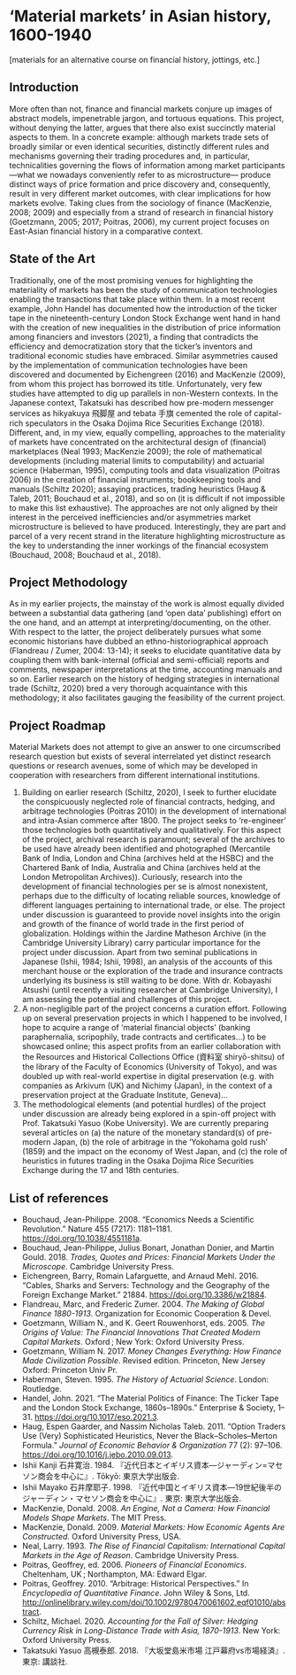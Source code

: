 # ‘Material markets’ in Asian history, 1600-1940

[materials for an alternative course on financial history, jottings, etc.]

## Introduction

More often than not, finance and financial markets conjure up images of abstract models, impenetrable jargon, and tortuous equations. This project, without denying the latter, argues that there also exist succinctly material aspects to them. In a concrete example: although markets trade sets of broadly similar or even identical securities, distinctly different rules and mechanisms governing their trading procedures and, in particular, technicalities governing the flows of information among market participants ―what we nowadays conveniently refer to as microstructure― produce distinct ways of price formation and price discovery and, consequently, result in very different market outcomes, with clear implications for how markets evolve. Taking clues from the sociology of finance (MacKenzie, 2008; 2009) and especially from a strand of research in financial history (Goetzmann, 2005; 2017; Poitras, 2006), my current project focuses on East-Asian financial history in a comparative context.

## State of the Art

Traditionally, one of the most promising venues for highlighting the materiality of markets has been the study of communication technologies enabling the transactions that take place within them. In a most recent example, John Handel has documented how the introduction of the ticker tape in the nineteenth-century London Stock Exchange went hand in hand with the creation of new inequalities in the distribution of price information among financiers and investors (2021), a finding that contradicts the efficiency and democratization story that the ticker’s inventors and traditional economic studies have embraced. Similar asymmetries caused by the implementation of communication technologies have been discovered and documented by Eichengreen (2016) and MacKenzie (2009), from whom this project has borrowed its title. Unfortunately, very few studies have attempted to dig up parallels in non-Western contexts. In the Japanese context, Takatsuki has described how pre-modern messenger services as hikyakuya 飛脚屋 and tebata 手旗 cemented the role of capital-rich speculators in the Osaka Dojima Rice Securities Exchange (2018).
Different, and, in my view, equally compelling, approaches to the materiality of markets have concentrated on the architectural design of (financial) marketplaces (Neal 1993; MacKenzie 2009); the role of mathematical developments (including material limits to computability) and actuarial science (Haberman, 1995), computing tools and data visualization (Poitras 2006) in the creation of financial instruments; bookkeeping tools and manuals (Schiltz 2020); assaying practices, trading heuristics (Haug & Taleb, 2011; Bouchaud et al., 2018), and so on (it is difficult if not impossible to make this list exhaustive). The approaches are not only aligned by their interest in the perceived inefficiencies and/or asymmetries market microstructure is believed to have produced. Interestingly, they are part and parcel of a very recent strand in the literature highlighting microstructure as the key to understanding the inner workings of the financial ecosystem (Bouchaud, 2008; Bouchaud et al., 2018).

## Project Methodology

As in my earlier projects, the mainstay of the work is almost equally divided between a substantial data gathering (and ‘open data’ publishing) effort on the one hand, and an attempt at interpreting/documenting, on the other. With respect to the latter, the project deliberately pursues what some economic historians have dubbed an ethno-historiographical approach (Flandreau / Zumer, 2004: 13-14); it seeks to elucidate quantitative data by coupling them with bank-internal (official and semi-official) reports and comments, newspaper interpretations at the time, accounting manuals and so on. Earlier research on the history of hedging strategies in international trade (Schiltz, 2020) bred a very thorough acquaintance with this methodology; it also facilitates gauging the feasibility of the current project.

## Project Roadmap

Material Markets does not attempt to give an answer to one circumscribed research question but exists of several interrelated yet distinct research questions or research avenues, some of which may be developed in cooperation with researchers from different international institutions.

1. Building on earlier research (Schiltz, 2020), I seek to further elucidate the conspicuously neglected role of financial contracts, hedging, and arbitrage technologies (Poitras 2010) in the development of international and intra-Asian commerce after 1800. The project seeks to ‘re-engineer’ those technologies both quantitatively and qualitatively. For this aspect of the project, archival research is paramount; several of the archives to be used have already been identified and photographed (Mercantile Bank of India, London and China (archives held at the HSBC) and the Chartered Bank of India, Australia and China (archives held at the London Metropolitan Archives)). Curiously, research into the development of financial technologies per se is almost nonexistent, perhaps due to the difficulty of locating reliable sources, knowledge of different languages pertaining to international trade, or else. The project under discussion is guaranteed to provide novel insights into the origin and growth of the finance of world trade in the first period of globalization. Holdings within the Jardine Matheson Archive (in the Cambridge University Library) carry particular importance for the project under discussion. Apart from two seminal publications in Japanese (Ishii, 1984; Ishii, 1998), an analysis of the accounts of this merchant house or the exploration of the trade and insurance contracts underlying its business is still waiting to be done. With dr. Kobayashi Atsushi (until recently a visiting researcher at Cambridge University), I am assessing the potential and challenges of this project.
2. A non-negligible part of the project concerns a curation effort. Following up on several preservation projects in which I happened to be involved, I hope to acquire a range of ‘material financial objects’ (banking paraphernalia, scripophily, trade contracts and certificates…) to be showcased online; this aspect profits from an earlier collaboration with the Resources and Historical Collections Office (資料室 shiryō-shitsu) of the library of the Faculty of Economics (University of Tokyo), and was doubled up with real-world expertise in digital preservation (e.g. with companies as Arkivum (UK) and Nichimy (Japan), in the context of a preservation project at the Graduate Institute, Geneva)...
3. The methodological elements (and potential hurdles) of the project under discussion are already being explored in a spin-off project with Prof. Takatsuki Yasuo (Kobe University). We are currently preparing several articles on (a) the nature of the monetary standard(s) of pre-modern Japan, (b) the role of arbitrage in the ‘Yokohama gold rush’ (1859) and the impact on the economy of West Japan, and (c) the role of heuristics in futures trading in the Osaka Dojima Rice Securities Exchange during the 17 and 18th centuries.

## List of references

* Bouchaud, Jean-Philippe. 2008. “Economics Needs a Scientific Revolution.” Nature 455 (7217): 1181–1181. <https://doi.org/10.1038/4551181a>.
* Bouchaud, Jean-Philippe, Julius Bonart, Jonathan Donier, and Martin Gould. 2018. *Trades, Quotes and Prices: Financial Markets Under the Microscope*. Cambridge University Press.
* Eichengreen, Barry, Romain Lafarguette, and Arnaud Mehl. 2016. “Cables, Sharks and Servers: Technology and the Geography of the Foreign Exchange Market.” 21884. <https://doi.org/10.3386/w21884>.
* Flandreau, Marc, and Frederic Zumer. 2004. *The Making of Global Finance 1880-1913*. Organization for Economic Cooperation & Devel.
* Goetzmann, William N., and K. Geert Rouwenhorst, eds. 2005. *The Origins of Value: The Financial Innovations That Created Modern Capital Markets*. Oxford ; New York: Oxford University Press.
* Goetzmann, William N. 2017. *Money Changes Everything: How Finance Made Civilization Possible*. Revised edition. Princeton, New Jersey Oxford: Princeton Univ Pr.
* Haberman, Steven. 1995. *The History of Actuarial Science*. London: Routledge.
* Handel, John. 2021. “The Material Politics of Finance: The Ticker Tape and the London Stock Exchange, 1860s–1890s.” Enterprise & Society, 1–31. <https://doi.org/10.1017/eso.2021.3>.
* Haug, Espen Gaarder, and Nassim Nicholas Taleb. 2011. “Option Traders Use (Very) Sophisticated Heuristics, Never the Black–Scholes–Merton Formula.” *Journal of Economic Behavior & Organization* 77 (2): 97–106. <https://doi.org/10.1016/j.jebo.2010.09.013>.
* Ishii Kanji 石井寛治. 1984. 『近代日本とイギリス資本―ジャーディン=マセソン商会を中心に』. Tōkyō: 東京大学出版会.
* Ishii Mayako 石井摩耶子. 1998. 『近代中国とイギリス資本―19世紀後半のジャーディン・マセソン商会を中心に』. 東京: 東京大学出版会.
* MacKenzie, Donald. 2008. *An Engine, Not a Camera: How Financial Models Shape Markets*. The MIT Press.
* MacKenzie, Donald. 2009. *Material Markets: How Economic Agents Are Constructed*. Oxford University Press, USA.
* Neal, Larry. 1993. *The Rise of Financial Capitalism: International Capital Markets in the Age of Reason*. Cambridge University Press.
* Poitras, Geoffrey, ed. 2006. *Pioneers of Financial Economics*. Cheltenham, UK ; Northampton, MA: Edward Elgar.
* Poitras, Geoffrey. 2010. “Arbitrage: Historical Perspectives.” In *Encyclopedia of Quantitative Finance*. John Wiley & Sons, Ltd. <http://onlinelibrary.wiley.com/doi/10.1002/9780470061602.eqf01010/abstract>.
* Schiltz, Michael. 2020. *Accounting for the Fall of Silver: Hedging Currency Risk in Long-Distance Trade with Asia, 1870-1913*. New York: Oxford University Press.
* Takatsuki Yasuo 高槻泰郎. 2018. 『大坂堂島米市場 江戸幕府vs市場経済』. 東京: 講談社.
